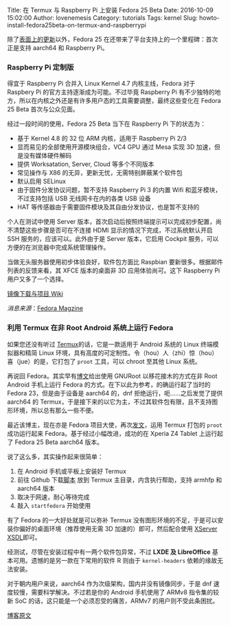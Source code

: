 Title: 在 Termux 与 Raspberry Pi 上安装 Fedora 25 Beta
Date: 2016-10-09 15:02:00
Author: lovenemesis
Category: tutorials
Tags: kernel
Slug: howto-install-fedora25beta-on-termux-and-raspberrypi

除了[表面上的更新](https://linuxtoy.org/archives/fedora-25-beta.html)以外，Fedora 25 在还带来了平台支持上的一个里程碑：首次正是支持 aarch64 和 Raspberry Pi。

<!-- PELICAN_END_SUMMARY -->

### Raspberry Pi 定制版

得宜于 Raspberry Pi 合并入 Linux Kernel 4.7 内核主线，Fedora 对于 Raspbery Pi 的官方主持逐渐成为可能。不过毕竟 Raspberry Pi 有不少独特的地方，所以在内核之外还是有许多用户态的工具需要调整，最终这些变化在 Fedora 25 Beta 首次与公众见面。

经过一段时间的使用，Fedora 25 Beta 当下在 Raspberry Pi 下的状态为：

* 基于 Kernel 4.8 的 32 位 ARM 内核，适用于 Raspberry Pi 2/3
* 显而易见的全部使用开源模块组合，VC4 GPU 通过 Mesa 实现 3D 加速，但是没有媒体硬件解码
* 提供 Worksatation, Server, Cloud 等多个不同版本
* 常见操作与 X86 的无异，更新无忧，无需特别屏蔽某个软件包
* 默认启用 SELinux
* 由于固件分发协议问题，暂不支持 Raspberry Pi 3 的内置 Wifi 和蓝牙模块，不过支持包括 USB 无线网卡在内的各类 USB 设备
* HAT 等传感器由于需要固件模块及其自由分发协议，也是暂不支持的

个人在测试中使用 Server 版本，首次启动后按照终端提示可以完成初步配置，尚不清楚这些步骤是否可在不连接 HDMI 显示的情况下完成，不过系统默认开启 SSH 服务的，应该可以。此外由于是 Server 版本，它启用 Cockpit 服务，可以方便的在浏览器中完成系统管理操作。

当做无头服务器使用初步体验良好，软件包方面比 Raspbian 要新很多。根据邮件列表的反馈来看，其 XFCE 版本的桌面非 3D 应用体验尚可。这下 Raspberry Pi 用户又多了一个选择。

[镜像下载与项目 Wiki](https://fedoraproject.org/wiki/Raspberry_Pi)

*消息来源*：[Fedora Magzine](https://fedoramagazine.org/raspberry-pi-support-fedora-25-beta/)

### 利用 Termux 在非 Root Android 系统上运行 Fedora

如果您还没有听过 [Termux](https://linuxtoy.org/archives/termux-032.html)的话，它是一款适用于 Android 系统的 Linux 终端模拟器和精简 Linux 环境，具有高度的可定制性。令（hou）人（zhi）惊（hou）喜（jue）的是，它打包了 `proot` 工具，可以 chroot 至其他 Linux 系统。

再说回 Fedora。其实早有[博文](https://nmilosev.svbtle.com/fedora-on-nonrooted-android-phones-2016-update)给出使用 GNURoot 以移花接木的方式在非 Root Android 手机上运行 Fedora 的方式。在下以此为参考，的确运行起了当时的 Fedora 23，但是由于设备是 aarch64 的，dnf 拒绝运行，呃……之后发觉了提供 aarch64 的 Termux，于是接下来的以它为主，不过其软件包有限，且不支持图形环境，所以总有那么一些不便。

最近该博主，现在亦是 Fedora 项目大使，再次[发文](https://nmilosev.svbtle.com/termuxfedora-install-fedora-on-your-phone-with-termux)，运用 Termux 打包的 `proot` 成功运行起来 Fedora。基于经过小幅改进，成功的在 Xperia Z4 Tablet 上运行起了 Fedora 25 Beta aarch64 版本。

说了这么多，其实操作起来很简单：
1. 在 Android 手机或平板上安装好 Termux
2. 前往 Github 下载[脚本](https://github.com/nmilosev/termux-fedora/raw/master/termux-fedora.sh) 放到 Termux 主目录，内含执行帮助，支持 armhfp 和 aarch64 版本
3. 取决于网速，耐心等待完成
4. 敲入 `startfedora` 开始使用

有了 Fedora 的一大好处就是可以弥补 Termux 没有图形环境的不足，于是可以安装你偏好的桌面环境（推荐使用无需 3D 加速的）即可，然后配合使用 [XServer XSDL](https://play.google.com/store/apps/details?id=x.org.server)即可。

经测试，尽管在安装过程中有一两个软件包异常，不过 **LXDE 及 LibreOffice** 基本可用。遗憾的是另一款在下常用的软件 R 则由于 `kernel-headers` 依赖的缘故无法安装。

对于朝内用户来说，aarch64 作为次级架构，国内并没有镜像同步，于是 dnf 速度较慢，需要科学解决。不过若是你的 Android 手机使用了 ARMv8 指令集的较新 SoC 的话，这只能是一个必须忍受的痛苦，ARMv7 的用户则不受此条困扰。

[博客原文](https://nmilosev.svbtle.com/termuxfedora-install-fedora-on-your-phone-with-termux)
